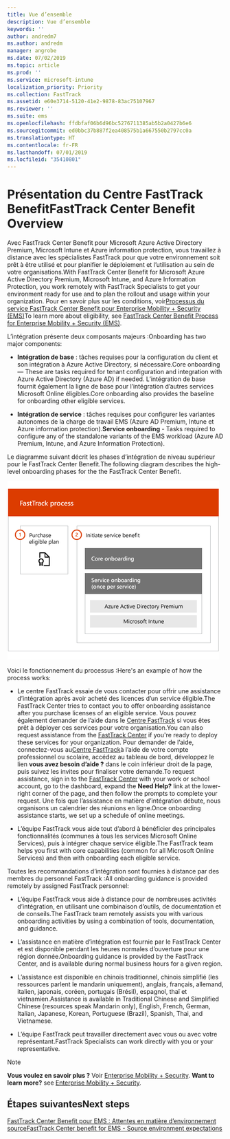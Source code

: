 ```yaml
---
title: Vue d’ensemble
description: Vue d’ensemble
keywords: ''
author: andredm7
ms.author: andredm
manager: angrobe
ms.date: 07/02/2019
ms.topic: article
ms.prod: ''
ms.service: microsoft-intune
localization_priority: Priority
ms.collection: FastTrack
ms.assetid: e60e3714-5120-41e2-9878-83ac75107967
ms.reviewer: ''
ms.suite: ems
ms.openlocfilehash: ffdbfaf06b6d96bc5276711385ab5b2a0427b6e6
ms.sourcegitcommit: ed0bbc37b887f2ea408575b1a667550b2797cc0a
ms.translationtype: HT
ms.contentlocale: fr-FR
ms.lasthandoff: 07/01/2019
ms.locfileid: "35410801"
---
```

# <a name="fasttrack-center-benefit-overview"></a><span data-ttu-id="89875-103">Présentation du Centre FastTrack Benefit</span><span class="sxs-lookup"><span data-stu-id="89875-103">FastTrack Center Benefit Overview</span></span>

<span data-ttu-id="89875-104">Avec FastTrack Center Benefit pour Microsoft Azure Active Directory Premium, Microsoft Intune et Azure information protection, vous travaillez à distance avec les spécialistes FastTrack pour que votre environnement soit prêt à être utilisé et pour planifier le déploiement et l’utilisation au sein de votre organisations.</span><span class="sxs-lookup"><span data-stu-id="89875-104">With FastTrack Center Benefit for Microsoft Azure Active Directory Premium, Microsoft Intune, and Azure Information Protection, you work remotely with FastTrack Specialists to get your environment ready for use and to plan the rollout and usage within your organization.</span></span> <span data-ttu-id="89875-105">Pour en savoir plus sur les conditions, voir[Processus du service FastTrack Center Benefit pour Enterprise Mobility + Security (EMS)](EMS-fasttrack-process.md)</span><span class="sxs-lookup"><span data-stu-id="89875-105">To learn more about eligibility, see [FastTrack Center Benefit Process for Enterprise Mobility + Security (EMS)](EMS-fasttrack-process.md).</span></span>

<span data-ttu-id="89875-106">L’intégration présente deux composants majeurs :</span><span class="sxs-lookup"><span data-stu-id="89875-106">Onboarding has two major components:</span></span>

-   <span data-ttu-id="89875-107">**Intégration de base** : tâches requises pour la configuration du client et son intégration à Azure Active Directory, si nécessaire.</span><span class="sxs-lookup"><span data-stu-id="89875-107">Core onboarding — These are tasks required for tenant configuration and integration with Azure Active Directory (Azure AD) if needed.</span></span> <span data-ttu-id="89875-108">L’intégration de base fournit également la ligne de base pour l’intégration d’autres services Microsoft Online éligibles.</span><span class="sxs-lookup"><span data-stu-id="89875-108">Core onboarding also provides the baseline for onboarding other eligible services.</span></span>

-   <span data-ttu-id="89875-109">**Intégration de service** : tâches requises pour configurer les variantes autonomes de la charge de travail EMS (Azure AD Premium, Intune et Azure information protection).</span><span class="sxs-lookup"><span data-stu-id="89875-109">**Service onboarding** - Tasks required to configure any of the standalone variants of the EMS workload (Azure AD Premium, Intune, and Azure Information Protection).</span></span>

<span data-ttu-id="89875-110">Le diagramme suivant décrit les phases d’intégration de niveau supérieur pour le FastTrack Center Benefit.</span><span class="sxs-lookup"><span data-stu-id="89875-110">The following diagram describes the high-level onboarding phases for the the FastTrack Center Benefit.</span></span>

![Phases d’intégration de haut niveau de l’utilisation de FastTrack Center Benefit](./media/ft-onboarding-process.png)

<span data-ttu-id="89875-112">Voici le fonctionnement du processus :</span><span class="sxs-lookup"><span data-stu-id="89875-112">Here's an example of how the process works:</span></span>

- <span data-ttu-id="89875-113">Le centre FastTrack essaie de vous contacter pour offrir une assistance d’intégration après avoir acheté des licences d’un service éligible.</span><span class="sxs-lookup"><span data-stu-id="89875-113">The FastTrack Center tries to contact you to offer onboarding assistance after you purchase licenses of an eligible service.</span></span> <span data-ttu-id="89875-114">Vous pouvez également demander de l’aide dans le [Centre FastTrack](https://go.microsoft.com/fwlink/?linkid=780698) si vous êtes prêt à déployer ces services pour votre organisation.</span><span class="sxs-lookup"><span data-stu-id="89875-114">You can also request assistance from the [FastTrack Center](https://go.microsoft.com/fwlink/?linkid=780698) if you're ready to deploy these services for your organization.</span></span> <span data-ttu-id="89875-115">Pour demander de l’aide, connectez-vous au[Centre FastTrack](https://go.microsoft.com/fwlink/?linkid=780698)à l’aide de votre compte professionnel ou scolaire, accédez au tableau de bord, développez le lien **vous avez besoin d’aide ?** dans le coin inférieur droit de la page, puis suivez les invites pour finaliser votre demande.</span><span class="sxs-lookup"><span data-stu-id="89875-115">To request assistance, sign in to the [FastTrack Center](https://go.microsoft.com/fwlink/?linkid=780698) with your work or school account, go to the dashboard, expand the **Need Help?** link at the lower-right corner of the page, and then follow the prompts to complete your request.</span></span> <span data-ttu-id="89875-116">Une fois que l’assistance en matière d’intégration débute, nous organisons un calendrier des réunions en ligne.</span><span class="sxs-lookup"><span data-stu-id="89875-116">Once onboarding assistance starts, we set up a schedule of online meetings.</span></span>

-   <span data-ttu-id="89875-117">L’équipe FastTrack vous aide tout d’abord à bénéficier des principales fonctionnalités (communes à tous les services Microsoft Online Services), puis à intégrer chaque service éligible.</span><span class="sxs-lookup"><span data-stu-id="89875-117">The FastTrack team helps you first with core capabilities (common for all Microsoft Online Services) and then with onboarding each eligible service.</span></span>

<span data-ttu-id="89875-118">Toutes les recommandations d’intégration sont fournies à distance par des membres du personnel FastTrack :</span><span class="sxs-lookup"><span data-stu-id="89875-118">All onboarding guidance is provided remotely by assigned FastTrack personnel:</span></span>

-   <span data-ttu-id="89875-119">L’équipe FastTrack vous aide à distance pour de nombreuses activités d’intégration, en utilisant une combinaison d’outils, de documentation et de conseils.</span><span class="sxs-lookup"><span data-stu-id="89875-119">The FastTrack team remotely assists you with various onboarding activities by using a combination of tools, documentation, and guidance.</span></span>

-   <span data-ttu-id="89875-120">L’assistance en matière d’intégration est fournie par le FastTrack Center et est disponible pendant les heures normales d’ouverture pour une région donnée.</span><span class="sxs-lookup"><span data-stu-id="89875-120">Onboarding guidance is provided by the FastTrack Center, and is available during normal business hours for a given region.</span></span>

-   <span data-ttu-id="89875-121">L’assistance est disponible en chinois traditionnel, chinois simplifié (les ressources parlent le mandarin uniquement), anglais, français, allemand, italien, japonais, coréen, portugais (Brésil), espagnol, thaï et vietnamien.</span><span class="sxs-lookup"><span data-stu-id="89875-121">Assistance is available in Traditional Chinese and Simplified Chinese (resources speak Mandarin only), English, French, German, Italian, Japanese, Korean, Portuguese (Brazil), Spanish, Thai, and Vietnamese.</span></span>

-   <span data-ttu-id="89875-122">L’équipe FastTrack peut travailler directement avec vous ou avec votre représentant.</span><span class="sxs-lookup"><span data-stu-id="89875-122">FastTrack Specialists can work directly with you or your representative.</span></span>

> [!NOTE]
> <span data-ttu-id="89875-123">**Vous voulez en savoir plus ?** Voir [Enterprise Mobility + Security](https://www.microsoft.com/cloud-platform/enterprise-mobility).  </span><span class="sxs-lookup"><span data-stu-id="89875-123">**Want to learn more?** see [Enterprise Mobility + Security](https://www.microsoft.com/cloud-platform/enterprise-mobility).</span></span>

## <a name="next-steps"></a><span data-ttu-id="89875-124">Étapes suivantes</span><span class="sxs-lookup"><span data-stu-id="89875-124">Next steps</span></span>

[<span data-ttu-id="89875-125">FastTrack Center Benefit pour EMS : Attentes en matière d’environnement source</span><span class="sxs-lookup"><span data-stu-id="89875-125">FastTrack Center benefit for EMS - Source environment expectations</span></span>](EMS-source-environment-expectations.md)
